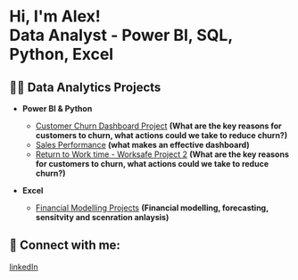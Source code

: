 <h1>Hi, I'm Alex! <br/>  <a >Data Analyst</a> - <a >Power BI</a>, <a >SQL</a>, <a >Python</a>, <a >Excel</a></h1>

<h2>👨‍💻 Data Analytics Projects</h2>

- <b>Power BI & Python</b>
  - [Customer Churn Dashboard Project](https://github.com/AlexVasilevski2/Projects/tree/main)  <b>(What are the key reasons for customers to churn, what actions could we take to reduce churn?)</b>
  - [Sales Performance](https://github.com/AlexVasilevski2/DashboardsPortfolio/tree/main)  <b>(what makes an effective dashboard)</b>
  - [Return to Work time - Worksafe Project 2](https://github.com/AlexVasilevski2/Projects/tree/main)  <b>(What are the key reasons for customers to churn, what actions could we take to reduce churn?)</b>


- <b>Excel</b>
  - [Financial Modelling Projects](https://github.com/AlexVasilevski2/Excel-Dashboards/tree/main)  <b>(Financial modelling, forecasting, sensitvity and scenration anlaysis)</b>

<h2> 🤳 Connect with me:</h2>

[linkedIn](https://www.linkedin.com/in/alex-vasilevski-5a052051/)

<!--
**joshmadakor1/joshmadakor1** is a ✨ _special_ ✨ repository because its `README.md` (this file) appears on your GitHub profile.

Here are some ideas to get you started:

- 🔭 I’m currently working on ...
- 🌱 I’m currently learning ...
- 👯 I’m looking to collaborate on ...
- 🤔 I’m looking for help with ...
- 💬 Ask me about ...
- 📫 How to reach me: ...
- 😄 Pronouns: ...
- ⚡ Fun fact: ...
-->
